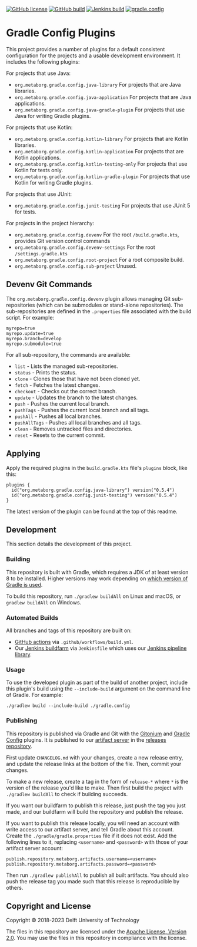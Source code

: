 [![GitHub license](https://img.shields.io/github/license/metaborg/gradle.config)](https://github.com/metaborg/gradle.config/blob/master/LICENSE)
[![GitHub build](https://img.shields.io/github/actions/workflow/status/metaborg/gradle.config/build.yml?label=GitHub%20build)](https://github.com/metaborg/gradle.config/actions/workflows/build.yml)
[![Jenkins build](https://img.shields.io/jenkins/build/https/buildfarm.metaborg.org/job/metaborg/job/gradle.config/job/master?label=Jenkins%20build)](https://buildfarm.metaborg.org/job/metaborg/job/gradle.config/job/master/lastBuild)
[![gradle.config](https://img.shields.io/maven-metadata/v?label=gradle.config&metadataUrl=https%3A%2F%2Fartifacts.metaborg.org%2Fcontent%2Frepositories%2Freleases%2Forg%2Fmetaborg%2Fgradle.config%2Fmaven-metadata.xml)](https://mvnrepository.com/artifact/org.metaborg/gradle.config?repo=metaborg-releases)


# Gradle Config Plugins
This project provides a number of plugins for a default consistent configuration
for the projects and a usable development environment. It includes the following
plugins:

For projects that use Java:

- `org.metaborg.gradle.config.java-library`
  For projects that are Java libraries.
- `org.metaborg.gradle.config.java-application`
  For projects that are Java applications.
- `org.metaborg.gradle.config.java-gradle-plugin`
  For projects that use Java for writing Gradle plugins.

For projects that use Kotlin:

- `org.metaborg.gradle.config.kotlin-library`
  For projects that are Kotlin libraries.
- `org.metaborg.gradle.config.kotlin-application`
  For projects that are Kotlin applications.
- `org.metaborg.gradle.config.kotlin-testing-only`
  For projects that use Kotlin for tests only.
- `org.metaborg.gradle.config.kotlin-gradle-plugin`
  For projects that use Kotlin for writing Gradle plugins.

For projects that use JUnit:

- `org.metaborg.gradle.config.junit-testing`
  For projects that use JUnit 5 for tests.

For projects in the project hierarchy:

- `org.metaborg.gradle.config.devenv`
  For the root `/build.gradle.kts`, provides Git version control commands
- `org.metaborg.gradle.config.devenv-settings`
  For the root `/settings.gradle.kts`
- `org.metaborg.gradle.config.root-project`
  For a root composite build.
- `org.metaborg.gradle.config.sub-project`
  Unused.


## Devenv Git Commands
The `org.metaborg.gradle.config.devenv` plugin allows managing Git sub-repositories (which can be submodules
or stand-alone repositories). The sub-repositories are defined in the `.properties` file associated with the
build script. For example:

```
myrepo=true
myrepo.update=true
myrepo.branch=develop
myrepo.submodule=true
```

For all sub-repository, the commands are available:

- `list` - Lists the managed sub-repositories.
- `status` - Prints the status.
- `clone` - Clones those that have not been cloned yet.
- `fetch` - Fetches the latest changes.
- `checkout` - Checks out the correct branch.
- `update` - Updates the branch to the latest changes.
- `push` - Pushes the current local branch.
- `pushTags` - Pushes the current local branch and all tags.
- `pushAll` - Pushes all local branches.
- `pushAllTags` - Pushes all local branches and all tags.
- `clean` - Removes untracked files and directories.
- `reset` - Resets to the current commit.


## Applying
Apply the required plugins in the `build.gradle.kts` file's `plugins` block, like this:

    plugins {
      id("org.metaborg.gradle.config.java-library") version("0.5.4")
      id("org.metaborg.gradle.config.junit-testing") version("0.5.4")
    }

The latest version of the plugin can be found at the top of this readme.

## Development
This section details the development of this project.

### Building
This repository is built with Gradle, which requires a JDK of at least version 8 to be installed. Higher versions may work depending on [which version of Gradle is used](https://docs.gradle.org/current/userguide/compatibility.html).

To build this repository, run `./gradlew buildAll` on Linux and macOS, or `gradlew buildAll` on Windows.

### Automated Builds
All branches and tags of this repository are built on:
- [GitHub actions](https://github.com/metaborg/gradle.config/actions/workflows/build.yml) via `.github/workflows/build.yml`.
- Our [Jenkins buildfarm](https://buildfarm.metaborg.org/view/Devenv/job/metaborg/job/gradle.config/) via `Jenkinsfile` which uses our [Jenkins pipeline library](https://github.com/metaborg/jenkins.pipeline/).

### Usage
To use the developed plugin as part of the build of another project, include this plugin's build using the `--include-build` argument on the command line of Gradle. For example:

```shell
./gradlew build --include-build ./gradle.config
```

### Publishing
This repository is published via Gradle and Git with the [Gitonium](https://github.com/metaborg/gitonium) and [Gradle Config](https://github.com/metaborg/gradle.config) plugins.
It is published to our [artifact server](https://artifacts.metaborg.org) in the [releases repository](https://artifacts.metaborg.org/content/repositories/releases/).

First update `CHANGELOG.md` with your changes, create a new release entry, and update the release links at the bottom of the file.
Then, commit your changes.

To make a new release, create a tag in the form of `release-*` where `*` is the version of the release you'd like to make.
Then first build the project with `./gradlew buildAll` to check if building succeeds.

If you want our buildfarm to publish this release, just push the tag you just made, and our buildfarm will build the repository and publish the release.

If you want to publish this release locally, you will need an account with write access to our artifact server, and tell Gradle about this account.
Create the `./gradle/gradle.properties` file if it does not exist.
Add the following lines to it, replacing `<username>` and `<password>` with those of your artifact server account:
```
publish.repository.metaborg.artifacts.username=<username>
publish.repository.metaborg.artifacts.password=<password>
```
Then run `./gradlew publishAll` to publish all built artifacts.
You should also push the release tag you made such that this release is reproducible by others.

## Copyright and License
Copyright © 2018-2023 Delft University of Technology

The files in this repository are licensed under the [Apache License, Version 2.0](https://www.apache.org/licenses/LICENSE-2.0).
You may use the files in this repository in compliance with the license.
